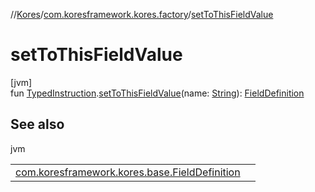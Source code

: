 //[Kores](../../index.md)/[com.koresframework.kores.factory](index.md)/[setToThisFieldValue](set-to-this-field-value.md)

# setToThisFieldValue

[jvm]\
fun [TypedInstruction](../com.koresframework.kores.base/-typed-instruction/index.md).[setToThisFieldValue](set-to-this-field-value.md)(name: [String](https://kotlinlang.org/api/latest/jvm/stdlib/kotlin/-string/index.html)): [FieldDefinition](../com.koresframework.kores.base/-field-definition/index.md)

## See also

jvm

| | |
|---|---|
| [com.koresframework.kores.base.FieldDefinition](../com.koresframework.kores.base/-field-definition/index.md) |  |
